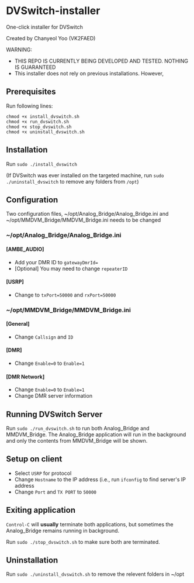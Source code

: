 # DVSwitch-installer
One-click installer for DVSwitch

Created by Chanyeol Yoo (VK2FAED)

WARNING: 
- THIS REPO IS CURRENTLY BEING DEVELOPED AND TESTED. NOTHING IS GUARANTEED
- This installer does not rely on previous installations. However, 

## Prerequisites
Run following lines:
```
chmod +x install_dvswitch.sh
chmod +x run_dvswitch.sh
chmod +x stop_dvswitch.sh
chmod +x uninstall_dvswitch.sh
```

## Installation
Run 
```sudo ./install_dvswitch```

(If DVSwitch was ever installed on the targeted machine, run `sudo ./uninstall_dvswitch` to remove any folders from `/opt`)

## Configuration
Two configuration files, ~/opt/Analog_Bridge/Analog_Bridge.ini and ~/opt/MMDVM_Bridge/MMDVM_Bridge.ini needs to be changed

### ~/opt/Analog_Bridge/Analog_Bridge.ini
#### [AMBE_AUDIO]
- Add your DMR ID to `gatewayDmrId=`
- [Optional] You may need to change `repeaterID`
#### [USRP]
- Change to `txPort=50000` and `rxPort=50000`

### ~/opt/MMDVM_Bridge/MMDVM_Bridge.ini
#### [General]
- Change `Callsign` and `ID`
#### [DMR]
- Change `Enable=0` to `Enable=1`
#### [DMR Network]
- Change `Enable=0` to `Enable=1`
- Change DMR server information

## Running DVSwitch Server
Run `sudo ./run_dvswitch.sh` to run both Analog_Bridge and MMDVM_Bridge. The Analog_Bridge application will run in the background and only the contents from MMDVM_Bridge will be shown.

## Setup on client
- Select `USRP` for protocol
- Change `Hostname` to the IP address (i.e., run `ifconfig` to find server's IP address
- Change `Port` and `TX PORT` to `50000`

## Exiting application
`Control-C` will **usually** terminate both applications, but sometimes the Analog_Bridge remains running in background. 

Run `sudo ./stop_dvswitch.sh` to make sure both are terminated.

## Uninstallation
Run `sudo ./uninstall_dvswitch.sh` to remove the relevent folders in ~/opt
